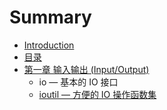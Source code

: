 # Summary

* [Introduction](README.md)
* [目录](preface.md)
* [第一章 输入输出 (Input/Output)](chapter01/01.0.md)
   * io — 基本的 IO 接口
   * [ioutil — 方便的 IO 操作函数集](chapter01/01.2.md)

